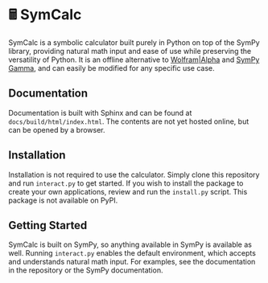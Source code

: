 # 🖩 SymCalc

SymCalc is a symbolic calculator built purely in Python on top of the SymPy library, providing natural math input and ease of use while preserving the versatility of Python. It is an offline alternative to [Wolfram|Alpha](https://www.wolframalpha.com/) and [SymPy Gamma](https://gamma.sympy.org/), and can easily be modified for any specific use case.

## Documentation

Documentation is built with Sphinx and can be found at `docs/build/html/index.html`. The contents are not yet hosted online, but can be opened by a browser.

## Installation

Installation is not required to use the calculator. Simply clone this repository and run `interact.py` to get started. If you wish to install the package to create your own applications, review and run the `install.py` script. This package is not available on PyPI.

## Getting Started

SymCalc is built on SymPy, so anything available in SymPy is available as well. Running `interact.py` enables the default environment, which accepts and understands natural math input. For examples, see the documentation in the repository or the SymPy documentation.
